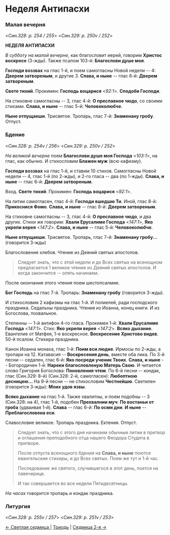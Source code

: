 
# Неделя Антипасхи

### Малая вечерня

<*Син.328: p. 254 / 255*>
<*Син.329: p. 250v / 252*>

**НЕДЕЛЯ АНТИПАСХИ**

*В субботу на малой вечерне*, как благословит иерей, говорим **Христос воскресе** (3-жды). 
Также псалом 103-й: **Благослови душе моя**. 

**Господи воззвах** на глас 1-й, и поем самогласны Новой недели -- 4: 
**Дверем затвореным**, и другие 3. 
**Слава, и ныне** -- глас 6-й: **Дверем затвореным**. 

**Свете тихий**. Прокимен: **Господь воцарися** <*92:1*>. 
**Сподоби Господи**. 

На стиховне самогласны -- 3, глас 4-й: **О преславное чюдо**, со своими стихами. 
**Слава, и ныне** -- глас 5-й: **Человеколюбче**. 

**Ныне отпущаеши**. Трисвятое. Тропарь, глас 7-й: **Знаменану гробу**. Отпуст. 

### Бдение

<*Син.328: p. 254v / 256*>
<*Син.329: p. 250v / 252*>

*На великой вечерне* поем **Благослови душе моя Господа** <*103:1*>, на глас, как обычно. 
И стихословим **Блажен муж** (всю кафизму). 

**Господи воззвах** на глас 1-й, и ставим 10 стихов. Самогласны Новой недели -- 4, 
глас 1-й (по 2-жды), и 2-го гласа -- два (по 1-жды). 
**Слава, и ныне** -- глас 6-й: **Дверем затвореным**. 

Вход. **Свете тихий**. Прокимен: **Господь воцарися** <*92:1*>. 

На литии самогласен, глас 4-й: **Господи вшедшю Ти**. 
Иной, глас 8-й: **Прикоснися Фомо**. 
**Слава, и ныне** -- глас 8-й: **Дверем затвореным**. 

На стиховне самогласны -- 3, глас 4-й: **О преславное чюдо**, и два других. 
Стихи же говорим: **Хвали Ерусалиме Господа** <*147:1*>, 
**Яко укрепи верея** <*147:2*>. 
**Слава, и ныне** -- глас 5-й: **Человеколюбче**. 

**Ныне отпущаеши**. Трисвятое. 
Тропарь, глас 7-й: **Знаменану гробу...** (говорится 3-жды) 

Благословение хлебов. Чтение из Деяний святых апостолов. 

> Следует знать, что с этой недели и до Всех святых на всенощном предлагается 1 великое 
> чтение из Деяний святых апостолов. И когда закончится -- опять начинаем. 

После окончания этого чтения поем шестопсалмие. 

**Бог Господь** на глас 7-й. Тропарь: **Знаменану гробу** (говорится 3-жды). 

И стихословим 2 кафизмы на глас 1-й. 
И полиелей, ради господского праздника. 
Седальны праздника. Чтения из Иоанна, конец книги. И из Богослова, похвальное. 

Степенны -- 1-й антифон 4-го гласа. 
Прокимен 1-й: **Хвали Ерусалиме Господа** <*147:1*>. 
Стих: **Яко укрепи верея** <*147:2*>.
**Всяко дыхание**. 
Евангелие от Матфея, 1-е воскресное. 
**Воскресение Христово видев**. 50-й псалом. 
Стихира праздника. 

Канон Иоанна монаха, глас 1-й: **Поим вси людие**. Ирмосы по 2-жды, а тропари на 12. 
Катавасия -- **Воскресения день**, вместе оба лика.
По 3-й песни -- седален, глас 6-й: **Яко посреди ученик Твоих**. 
**Слава, и ныне** -- Богородичен 1-й: **Нареки благословленую Матерь Свою**. 
И читается слово Григория Богослова: **Поновления чтем**. 
По 6-й песни -- кондак, глас (Син.329: 8-й) (Син.328: 2-й, самогласен): **Любоптною десницею...** 
На 9-й песни -- не стихословим **Честнейшю**. 
Светилен (говорится 3-жды): **Моих удов язвы**. 

**Всяко дыхание** на глас 1-й. Также хвалитны, и поем подобны -- 3 (Син.328: на 4), 
глас 1-й, подобен **Прехвалнии муч**: **По востаньи от гроба** (удваивая 1-й). 
**Слава** -- глас 6-й: **По осми дни**. 
**И ныне** -- **Преблагословена еси**. 

Славословие великое. Тропарь праздника. Ектения. Отпуст. 

> Следует знать, что с этого дня начинаем обычные литии в притвор и оглашения 
> преподобного отца нашего Феодора Студита в притворе. 
>
> После отпуста всенощного бдения на **Слава, и ныне** поются евангельские стихиры,
> и до Всех святых. Поем же тут и 1-й час. 
>
> Последование же святого, случившегося в этот день, поется на павечерице. 
>
> И так совершается во все недели Пятидесятницы. 

*На часах* говорится тропарь и кондак праздника. 

### Литургия

<*Син.328: p. 255v / 257*>
<*Син.329: p. 251v / 253*>

[← Светлая седмица ](B_02_SAB_easter_week.md) | [Триодь](README.md) | [Седмица 2-я →](B_04_SAB_week2.md)
